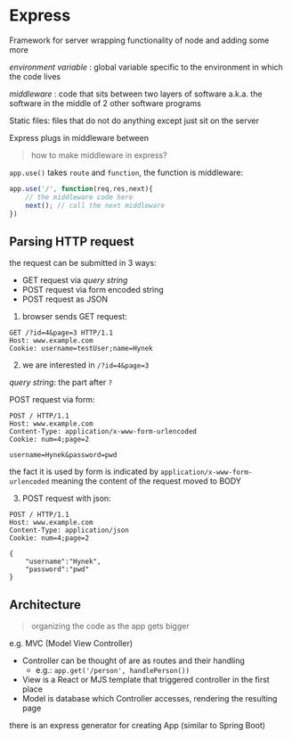 # Express

Framework for server wrapping functionality of node and adding some more

*environment variable* : global variable specific to the environment in which the code lives 

*middleware* : code that sits between two layers of software a.k.a. the software in the middle of 2 other software programs 

Static files: files that do not do anything except just sit on the server 

Express plugs in middleware between

> how to make middleware in express? 

`app.use()` takes `route` and `function`, the function is middleware:

```js
app.use('/', function(req,res,next){
    // the middleware code here 
    next(); // call the next middleware 
})
```

## Parsing HTTP request 

the request can be submitted in 3 ways:
* GET request via *query string*
* POST request via form encoded string 
* POST request as JSON

1. browser sends GET request:

```http
GET /?id=4&page=3 HTTP/1.1
Host: www.example.com
Cookie: username=testUser;name=Hynek
```

2. we are interested in `/?id=4&page=3`

*query string*: the part after `?`

POST request via form:

```http 
POST / HTTP/1.1
Host: www.example.com 
Content-Type: application/x-www-form-urlencoded 
Cookie: num=4;page=2

username=Hynek&password=pwd 
```

the fact it is used by form is indicated by `application/x-www-form-urlencoded`
meaning the content of the request moved to BODY

3. POST request with json:

```http
POST / HTTP/1.1
Host: www.example.com
Content-Type: application/json
Cookie: num=4;page=2

{
    "username":"Hynek",
    "password":"pwd"
}
```
## Architecture

> organizing the code as the app gets bigger 

e.g. MVC (Model View Controller)

- Controller can be thought of are as routes and their handling 
  - e.g.: `app.get('/person', handlePerson())`
- View is a React or MJS template that triggered controller in the first place
- Model is database which Controller accesses, rendering the resulting page 

there is an express generator for creating App (similar to Spring Boot)
